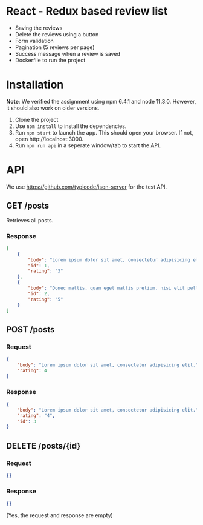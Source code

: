# React - Redux based review list
- Saving the reviews
- Delete the reviews using a button
- Form validation
- Pagination (5 reviews per page)
- Success message when a review is saved
- Dockerfile to run the project

# Installation
**Note**: We verified the assignment using npm 6.4.1 and node 11.3.0. However, it should also work on older versions.

1. Clone the project
2. Use `npm install` to install the dependencies.
3. Run `npm start` to launch the app. This should open your browser. If not, open http://localhost:3000.
4. Run `npm run api` in a seperate window/tab to start the API.

# API

We use https://github.com/typicode/json-server for the test API.

## GET /posts
Retrieves all posts.

### Response

```json
[
    {
        "body": "Lorem ipsum dolor sit amet, consectetur adipisicing elit.",
        "id": 1,
        "rating": "3"
    },
    {
        "body": "Donec mattis, quam eget mattis pretium, nisi elit pellentesque sapien, id consequat eros risus vel neque.",
        "id": 2,
        "rating": "5"
    }
]
```

## POST /posts

### Request

```json
{
    "body": "Lorem ipsum dolor sit amet, consectetur adipisicing elit.",
    "rating": 4
}
```

### Response

```json
{
    "body": "Lorem ipsum dolor sit amet, consectetur adipisicing elit.",
    "rating": "4",
    "id": 3
}
```

## DELETE /posts/{id}

### Request
```json
{}
```

### Response
```json
{}
```

(Yes, the request and response are empty)